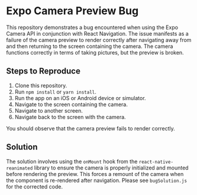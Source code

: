 # Expo Camera Preview Bug

This repository demonstrates a bug encountered when using the Expo Camera API in conjunction with React Navigation.  The issue manifests as a failure of the camera preview to render correctly after navigating away from and then returning to the screen containing the camera.  The camera functions correctly in terms of taking pictures, but the preview is broken.

## Steps to Reproduce

1. Clone this repository.
2. Run `npm install` or `yarn install`.
3. Run the app on an iOS or Android device or simulator.
4. Navigate to the screen containing the camera.
5. Navigate to another screen.
6. Navigate back to the screen with the camera.

You should observe that the camera preview fails to render correctly.

## Solution

The solution involves using the `onMount` hook from the `react-native-reanimated` library to ensure the camera is properly initialized and mounted before rendering the preview. This forces a remount of the camera when the component is re-rendered after navigation.  Please see `bugSolution.js` for the corrected code.